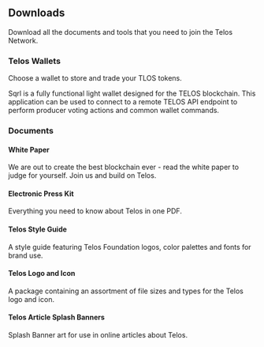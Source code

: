 ## Downloads

Download all the documents and tools that you need to join the Telos Network.

### Telos Wallets

Choose a wallet to store and trade your TLOS tokens.

Sqrl is a fully functional light wallet designed for the TELOS blockchain. This application can be used to connect to a remote TELOS API endpoint to perform producer voting actions and common wallet commands.

### Documents

#### White Paper

We are out to create the best blockchain ever - read the white paper to judge for yourself. Join us and build on Telos.

#### Electronic Press Kit

Everything you need to know about Telos in one PDF.

#### Telos Style Guide

A style guide featuring Telos Foundation logos, color palettes and fonts for brand use.

#### Telos Logo and Icon

A package containing an assortment of file sizes and types for the Telos logo and icon.

#### Telos Article Splash Banners

Splash Banner art for use in online articles about Telos.